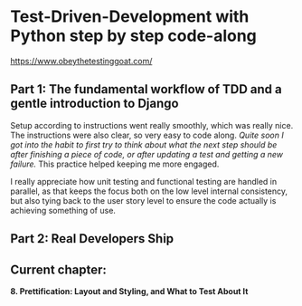 # Test-Driven-Development with Python step by step code-along
https://www.obeythetestinggoat.com/

## Part 1: The fundamental workflow of TDD and a gentle introduction to Django 
Setup according to instructions went really smoothly, which was really nice. 
The instructions were also clear, so very easy to code along. _Quite soon I got 
into the habit to first try to think about what the next step should be after 
finishing a piece of code, or after updating a test and getting a new failure._ 
This practice helped keeping me more engaged.

I really appreciate how unit testing and functional testing are handled in 
parallel, as that keeps the focus both on the low level internal consistency, 
but also tying back to the user story level to ensure the code actually is 
achieving something of use.

## Part 2: Real Developers Ship

## Current chapter:
**8. Prettification: Layout and Styling, and What to Test About It**
